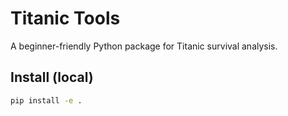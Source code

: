 # Titanic Tools

A beginner-friendly Python package for Titanic survival analysis.

## Install (local)
```bash
pip install -e .
